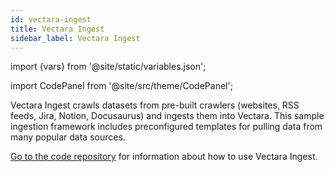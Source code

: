 ```yaml
---
id: vectara-ingest
title: Vectara Ingest
sidebar_label: Vectara Ingest
---
```


import {vars} from '@site/static/variables.json';

import CodePanel from '@site/src/theme/CodePanel';


Vectara Ingest crawls datasets from pre-built crawlers (websites, RSS feeds, 
Jira, Notion, Docusaurus) and ingests them into Vectara. This sample ingestion 
framework includes preconfigured templates for pulling data from many popular 
data sources.

[Go to the code repository](https://github.com/vectara/vectara-ingest) for information about 
how to use Vectara Ingest.
